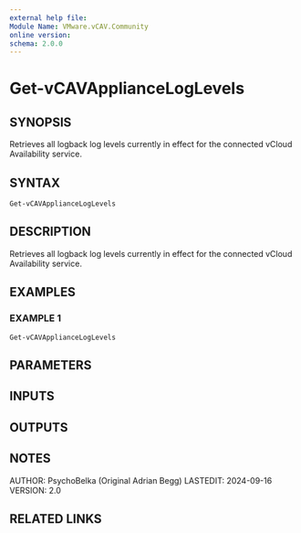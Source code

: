```yaml
---
external help file:
Module Name: VMware.vCAV.Community
online version:
schema: 2.0.0
---
```


# Get-vCAVApplianceLogLevels

## SYNOPSIS
Retrieves all logback log levels currently in effect for the connected vCloud Availability service.

## SYNTAX

```
Get-vCAVApplianceLogLevels
```

## DESCRIPTION
Retrieves all logback log levels currently in effect for the connected vCloud Availability service.

## EXAMPLES

### EXAMPLE 1
```
Get-vCAVApplianceLogLevels
```

## PARAMETERS

## INPUTS

## OUTPUTS

## NOTES
AUTHOR: PsychoBelka (Original Adrian Begg)
LASTEDIT: 2024-09-16
VERSION: 2.0

## RELATED LINKS
